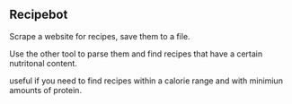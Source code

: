 Recipebot
---------

Scrape a website for recipes, save them to a file.

Use the other tool to parse them and find recipes that have a certain
nutritonal content.

useful if you need to find recipes within a calorie range and with minimiun
amounts of protein.
